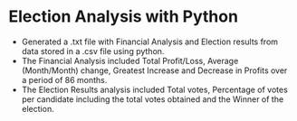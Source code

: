 # Election Analysis with Python
* Generated a .txt file with Financial Analysis and Election results from data stored in a .csv file using python. 
* The Financial Analysis included Total Profit/Loss, Average (Month/Month) change, Greatest Increase and Decrease in Profits over a period of 86 months.
* The Election Results analysis included Total votes, Percentage of votes per candidate including the total votes obtained and the Winner of the election.
